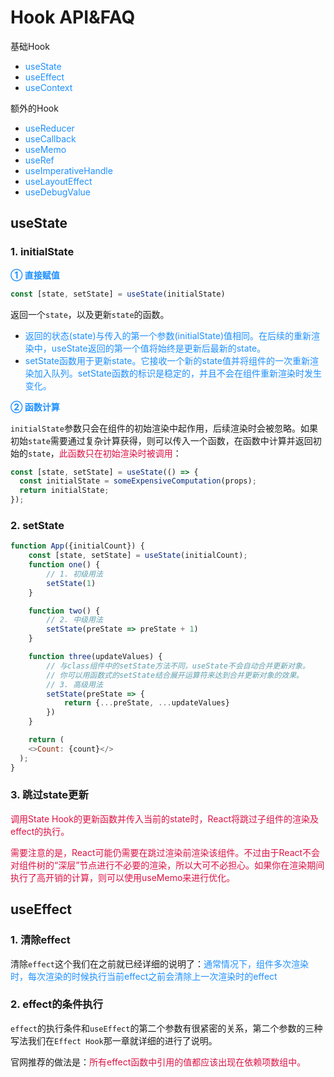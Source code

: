 # Hook API&FAQ

基础Hook
+ <font color=#1E90FF>useState</font>
+ <font color=#1E90FF>useEffect</font>
+ <font color=#1E90FF>useContext</font>

额外的Hook

+ <font color=#1E90FF>useReducer</font>
+ <font color=#1E90FF>useCallback</font>
+ <font color=#1E90FF>useMemo</font>
+ <font color=#1E90FF>useRef</font>
+ <font color=#1E90FF>useImperativeHandle</font>
+ <font color=#1E90FF>useLayoutEffect</font>
+ <font color=#1E90FF>useDebugValue</font>

## useState
### 1. initialState

<font color=#1E90FF>**① 直接赋值**</font>

```javascript
const [state, setState] = useState(initialState)
```
返回一个`state`，以及更新`state`的函数。
+ <font color=#1E90FF>返回的状态(state)与传入的第一个参数(initialState)值相同。在后续的重新渲染中，useState返回的第一个值将始终是更新后最新的state。</font>
+ <font color=#1E90FF>setState函数用于更新state。它接收一个新的state值并将组件的一次重新渲染加入队列。setState函数的标识是稳定的，并且不会在组件重新渲染时发生变化。</font>

<font color=#1E90FF>**② 函数计算**</font>

`initialState`参数只会在组件的初始渲染中起作用，后续渲染时会被忽略。如果初始`state`需要通过复杂计算获得，则可以传入一个函数，在函数中计算并返回初始的`state`，<font color=#DD1144>此函数只在初始渲染时被调用</font>：

```javascript
const [state, setState] = useState(() => {
  const initialState = someExpensiveComputation(props);
  return initialState;
});

```

### 2. setState
```javascript
function App({initialCount}) {
	const [state, setState] = useState(initialCount);
	function one() {
		// 1. 初级用法
		setState(1)
	}

	function two() {
		// 2. 中级用法
		setState(preState => preState + 1)
	}

	function three(updateValues) {
		// 与class组件中的setState方法不同，useState不会自动合并更新对象。
		// 你可以用函数式的setState结合展开运算符来达到合并更新对象的效果。
		// 3. 高级用法
		setState(preState => {
			return {...preState, ...updateValues}
		})
	}

	return (
    <>Count: {count}</>
  );
}
```

### 3. 跳过state更新
<font color=#DD1144>调用State Hook的更新函数并传入当前的state时，React将跳过子组件的渲染及effect的执行。</font>

<font color=#DD1144>需要注意的是，React可能仍需要在跳过渲染前渲染该组件。不过由于React不会对组件树的“深层”节点进行不必要的渲染，所以大可不必担心。如果你在渲染期间执行了高开销的计算，则可以使用useMemo来进行优化。</font>

## useEffect
### 1. 清除effect
清除`effect`这个我们在之前就已经详细的说明了：<font color=#1E90FF>通常情况下，组件多次渲染时，每次渲染的时候执行当前effect之前会清除上一次渲染时的effect</font>

### 2. effect的条件执行
`effect`的执行条件和`useEffect`的第二个参数有很紧密的关系，第二个参数的三种写法我们在`Effect Hook`那一章就详细的进行了说明。

官网推荐的做法是：<font color=#DD1144>所有effect函数中引用的值都应该出现在依赖项数组中。</font>